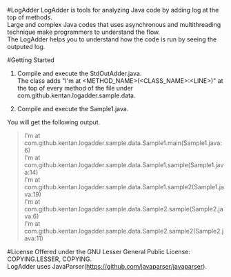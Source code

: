 #LogAdder
LogAdder is tools for analyzing Java code by adding log at the top of methods. </br>
Large and complex Java codes that uses asynchronous and multithreading technique make programmers to understand the flow.</br>
The LogAdder helps you to understand how the code is run by seeing the outputed log.</br>

#Getting Started

1. Compile and execute the StdOutAdder.java.</br>
   The class adds "I'm at &lt;METHOD_NAME&gt;(&lt;CLASS_NAME&gt;:&lt;LINE&gt;)" at the top of every method of the file under com.github.kentan.logadder.sample.data.

2. Compile and execute the Sample1.java.</br>

You will get the following output.

>I'm at com.github.kentan.logadder.sample.data.Sample1.main(Sample1.java:6)</br>
>I'm at com.github.kentan.logadder.sample.data.Sample1.sample(Sample1.java:14)</br>
>I'm at com.github.kentan.logadder.sample.data.Sample1.sample2(Sample1.java:19)</br>
>I'm at com.github.kentan.logadder.sample.data.Sample2.sample(Sample2.java:6)</br>
>I'm at com.github.kentan.logadder.sample.data.Sample2.sample2(Sample2.java:11)</br>

#License
Offered under the GNU Lesser General Public License: COPYING.LESSER, COPYING.</br>
LogAdder uses JavaParser(https://github.com/javaparser/javaparser). </br>
